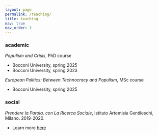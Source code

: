 ```yaml
---
layout: page
permalink: /teaching/
title: teaching
nav: true
nav_order: 3
---
```


### academic

*Populism and Crisis*, PhD course
- Bocconi University, spring 2025
- Bocconi University, spring 2023

*European Politics: Between Technocracy and Populism*, MSc course
- Bocconi University, spring 2025

### social

*Prendere la Parola, con La Ricerca Sociale*, Istituto Artemisia Gentileschi, Milano. 
2019-2020.
- Learn more [here](https://simonecremaschi.com/projects/perchenonsononataconiglio)
